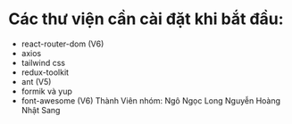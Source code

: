 # Các thư viện cần cài đặt khi bắt đầu:

- react-router-dom (V6)
- axios
- tailwind css
- redux-toolkit
- ant (V5)
- formik và yup
- font-awesome (V6)
Thành Viên nhóm:
Ngô Ngọc Long
Nguyễn Hoàng Nhật Sang

  
